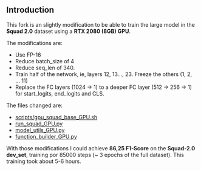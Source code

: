 ## Introduction
This fork is an slightly modification to be able to train the large model in the **Squad 2.0** dataset using a **RTX 2080 (8GB) GPU**.

The modifications are:
- Use FP-16
- Reduce batch_size of 4
- Reduce seq_len of 340.
- Train half of the network, ie, layers 12, 13..., 23. Freeze the others (1, 2, ... 11)
- Replace the FC layers (1024 -> 1) to a deeper FC layer (512 -> 256 -> 1) for start_logits, end_logits and CLS.

The files changed are:
- [scripts/gpu_squad_base_GPU.sh](https://github.com/renatoviolin/xlnet/blob/master/scripts/gpu_squad_base_GPU.sh)
- [run_squad_GPU.py](https://github.com/renatoviolin/xlnet/blob/master/run_squad_GPU.py)
- [model_utils_GPU.py](https://github.com/renatoviolin/xlnet/blob/master/model_utils_GPU.py)
- [function_builder_GPU.py](https://github.com/renatoviolin/xlnet/blob/master/function_builder_GPU.py)

With those modifications I could achieve **86,25 F1-Score** on the **Squad-2.0 dev_set**, training por 85000 steps (~ 3 epochs of the full dataset). This training took about 5-6 hours.


